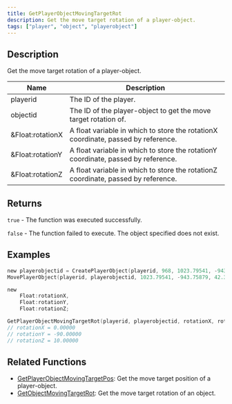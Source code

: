 ```yaml
---
title: GetPlayerObjectMovingTargetRot
description: Get the move target rotation of a player-object.
tags: ["player", "object", "playerobject"]
---
```


<VersionWarn version='omp v1.1.0.2612' />

## Description

Get the move target rotation of a player-object.

| Name             | Description                                                                       |
|------------------|-----------------------------------------------------------------------------------|
| playerid         | The ID of the player.                                                             |
| objectid         | The ID of the player-object to get the move target rotation of.                   |
| &Float:rotationX | A float variable in which to store the rotationX coordinate, passed by reference. |
| &Float:rotationY | A float variable in which to store the rotationY coordinate, passed by reference. |
| &Float:rotationZ | A float variable in which to store the rotationZ coordinate, passed by reference. |

## Returns

`true` - The function was executed successfully.

`false` - The function failed to execute. The object specified does not exist.

## Examples

```c
new playerobjectid = CreatePlayerObject(playerid, 968, 1023.79541, -943.75879, 42.31450,   0.00000, 0.00000, 10.00000);
MovePlayerObject(playerid, playerobjectid, 1023.79541, -943.75879, 42.31450,  0.8,   0.00000, -90.00000, 10.00000);

new 
    Float:rotationX,
    Float:rotationY,
    Float:rotationZ;

GetPlayerObjectMovingTargetRot(playerid, playerobjectid, rotationX, rotationY, rotationZ);
// rotationX = 0.00000
// rotationY = -90.00000
// rotationZ = 10.00000
```

## Related Functions

- [GetPlayerObjectMovingTargetPos](GetPlayerObjectMovingTargetPos): Get the move target position of a player-object.
- [GetObjectMovingTargetRot](GetObjectMovingTargetRot): Get the move target rotation of an object.
